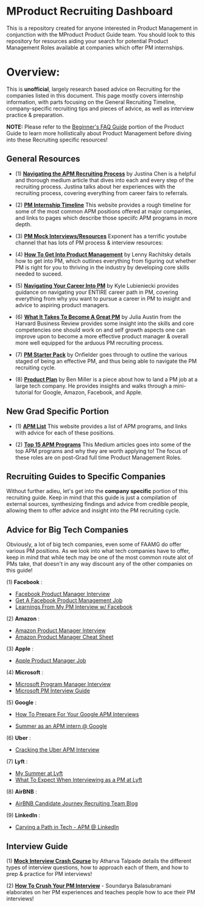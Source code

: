 # MProduct Recruiting Dashboard
This is a repository created for anyone interested in Product Management in conjunction with the MProduct Product Guide team. You should look to this repository for resources aiding your search for potential Product Management Roles available at companies which offer PM internships.  

# Overview:

This is **unofficial**, largely research based advice on Recruiting for the companies listed in this document. This page mostly covers internship information, with parts focusing on the General Recruiting Timeline, company-specific recruiting tips and pieces of advice, as well as interview practice & preparation. 


**NOTE:** Please refer to the [Beginner's FAQ Guide](https://docs.google.com/document/d/1DqiIlsDFDgEURjuu5qogYetPev4Z-76oAmxBNIwCNv0/edit) portion of the Product Guide to learn more hollistically about Product Management before diving into these Recruiting specific resources!

## General Resources

* (1) **[Navigating the APM Recruiting Process](https://medium.com/pminsider/navigating-the-entry-level-pm-apm-recruiting-process-957993620ac5)** by Justina Chen is a helpful and thorough medium article that dives into each and every step of the recruiting process. Justina talks about her experiences with the recruiting process, covering everything from career fairs to referrals.

* (2) **[PM Internship Timeline](http://internship-timeline.com/product.html)** This website provides a rough timeline for some of the most common APM positions offered at major companies, and links to pages which describe those speciifc APM programs in more depth.

* (3) **[PM Mock Interviews/Resources](https://www.youtube.com/channel/UCjm_qVkCPjOVDz9BWjNqO9A)** Exponent has a terrific youtube channel that has lots of PM process & interview resources:

* (4) **[How To Get Into Product Management](https://medium.com/hackernoon/how-to-get-into-product-management-78c58bd9c8cf)** by Lenny Rachitsky details how to get into PM, which outlines everything from figuring out whether PM is right for you to thriving in the industry by developing core skills needed to suceed.

* (5) **[Navigating Your Career Into PM](https://productcoalition.com/navigating-your-career-into-product-management-4a8de0f68c09)** by Kyle Lubieniecki provides guidance on navigating your ENTIRE career path in PM, covering everything from why you want to pursue a career in PM to insight and advice to aspiring product managers.

* (6) **[What It Takes To Become A Great PM](https://hbr.org/2017/12/what-it-takes-to-become-a-great-product-manager)** by Julia Austin from the Harvard Business Review provides some insight into the skills and core competencies one should work on and self growth aspects one can improve upon to become a more effective product manager & overall more well equipped for the arduous PM recruiting process.

* (7) **[PM Starter Pack](https://pmstarterpack.onfielder.com/)** by Onfielder goes through to outline the various staged of being an effective PM, and thus being able to navigate the PM recruiting cycle.

* (8) **[Product Plan](https://www.productplan.com/google-amazon-facebook-apple/)** by Ben Miller is a piece about how to land a PM job at a large tech company. He provides insights and walks through a mini-tutorial for Google, Amazon, Facebook, and Apple.

## New Grad Specific Portion
* (1) **[APM List](https://apmlist.com/)** This website provides a list of APM programs, and links with advice for each of these positions.

* (2) **[Top 15 APM Programs](https://medium.com/pminsider/product-management-digest-apm-3c2631683139)** This Medium articles goes into some of the top APM programs and why they are worth applying to! The focus of these roles are on post-Grad full time Product Management Roles.

## Recruiting Guides to Specific Companies
Without further adieu, let's get into the **company specific** portion of this recruiting guide. Keep in mind that this guide is just a compilation of external sources, synthesizing findings and advice from credible people, allowing them to offer advice and insight into the PM recruiting cycle. 

## Advice for Big Tech Companies
Obviously, a lot of big tech companies, even some of FAAMG do offer various PM positions. As we look into what tech companies have to offer, keep in mind that while tech may be one of the most common route alot of PMs take, that doesn't in any way discount any of the other companies on this guide!

(1) **Facebook**  : 
* [Facebook Product Manager Interview](https://igotanoffer.com/blogs/product-manager/facebook-product-manager-interview)
* [Get A Facebook Product Management Job](https://www.productschool.com/blog/product-management-2/get-product-management-job-facebook/)
* [Learnings From My PM Interview w/ Facebook](https://medium.com/@aayushxagrawal/learnings-from-my-product-manager-interview-facebook-887bc0aa95c5)

(2) **Amazon** : 
* [Amazon Product Manager Interview](https://igotanoffer.com/blogs/product-manager/amazon-product-manager-interview)
* [Amazon Product Manager Cheat Sheet](https://www.lewis-lin.com/newsletter-archive/2017/10/19/amazon-product-manager-interview-cheat-sheet)

(3) **Apple** : 
* [Apple Product Manager Job](https://www.productschool.com/blog/product-management-2/product-manager-job-apple/)

(4) **Microsoft** : 
* [Microsoft Program Manager Interview](https://igotanoffer.com/blogs/product-manager/microsoft-program-manager-interview)
* [Microsoft PM Interview Guide](https://www.tryexponent.com/guides/microsoft/pm-interview)

(5) **Google** : 
* [How To Prepare For Your Google APM Interviews](https://blog.usejournal.com/how-to-prepare-for-your-google-apm-interviews-b665584c13fc)

* [Summer as an APM intern @ Google](https://medium.com/@maayanalbert/maayan-google-c10a05df0f4c)

(6) **Uber**  : 
* [Cracking the Uber APM Interview](https://medium.com/@andywalner/cracking-the-uber-associate-product-manager-apm-interview-b08c240e4ec)

(7) **Lyft** : 
* [My Summer at Lyft](https://uxdesign.cc/the-story-of-my-summer-at-lyft-1d82c972c763)
* [What To Expect When Interviewing as a PM at Lyft](https://eng.lyft.com/what-to-expect-when-interviewing-as-a-pm-at-lyft-fd13634ca381)

(8) **AirBNB** : 
* [AirBNB Candidate Journey Recruiting Team Blog](https://medium.com/@AirbnbCandidateJourney)

(9) **LinkedIn**  :   
* [Carving a Path in Tech - APM @ LinkedIn](https://medium.com/@justinemoore_85088/carving-a-path-in-tech-with-emily-carrolo-apm-at-linkedin-34832ecaf6a7)

## Interview Guide

(1) **[Mock Interview Crash Course](https://www.notion.so/Mock-Interview-Crash-Course-4e1e7aae48264cae98d5e9beeb158612)** by Atharva Talpade details the different types of interview questions, how to approach each of them, and how to prep & practice for PM interviews!

(2) **[How To Crush Your PM Interview](https://medium.com/open-product-management/how-to-crush-your-product-management-interview-ultimate-guide-for-all-aspiring-pms-8c6172ed697c)** - Soundarya Balasubramani elaborates on her PM experiences and teaches people how to ace their PM interviews!
